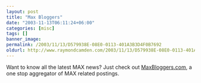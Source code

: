 ```yaml
---
layout: post
title: "Max Bloggers"
date: "2003-11-13T06:11:24+06:00"
categories: [misc]
tags: []
banner_image: 
permalink: /2003/11/13/D579938E-08E0-0113-401A3B3D4F0B7692
oldurl: http://www.raymondcamden.com/2003/11/13/D579938E-08E0-0113-401A3B3D4F0B7692
---
```


Want to know all the latest MAX news? Just check out <a href="http://www.maxbloggers.com/maxblog/index.cfm">MaxBloggers.com</a>, a one stop aggregator of MAX related postings.